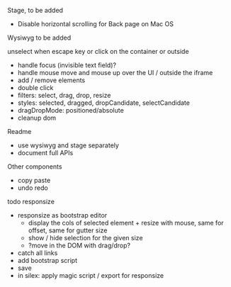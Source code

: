 

Stage, to be added

* Disable horizontal scrolling for Back page on Mac OS

Wysiwyg to be added

 unselect when escape key or click on the container or outside
* handle focus (invisible text field)?
* handle mouse move and mouse up over the UI / outside the iframe
* add / remove elements
* double click
* filters: select, drag, drop, resize
* styles: selected, dragged, dropCandidate, selectCandidate
* dragDropMode: positioned/absolute
* cleanup dom

Readme

* use wysiwyg and stage separately
* document full APIs

Other components

* copy paste
* undo redo


todo responsize

* responsize as bootstrap editor
  * display the cols of selected element + resize with mouse, same for offset, same for gutter size
  * show / hide selection for the given size
  * ?move in the DOM with drag/drop?
* catch all links
* add bootstrap script
* save
* in silex: apply magic script / export for responsize


